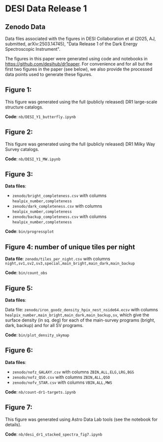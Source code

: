 # DESI Data Release 1 

## Zenodo Data

Data files associated with the figures in DESI Collaboration et al
(2025, AJ, submitted, arXiv:2503.14745), "Data Release 1 of the Dark
Energy Spectroscopic Instrument".

The figures in this paper were generated using code and notebooks in
https://github.com/desihub/dr1paper. For convenience and for all but
the first two figures in the paper (see below), we also provide the
processed data points used to generate these figures.

## Figure 1:

This figure was generated using the full (publicly released) DR1
large-scale structure catalogs.

**Code**: `nb/DESI_Y1_butterfly.ipynb`


## Figure 2:

This figure was generated using the full (publicly released) DR1 Milky
Way Survey catalogs.

**Code**: `nb/DESI_Y1_MW.ipynb`


## Figure 3: 

**Data files**:
  * `zenodo/bright_completeness.csv` with columns `healpix_number,completeness`
  * `zenodo/dark_completeness.csv` with columns `healpix_number,completeness`
  * `zenodo/backup_completeness.csv` with columns `healpix_number,completeness`

**Code**: `bin/progressplot`


## Figure 4: number of unique tiles per night

**Data file**: `zenodo/tiles_per_night.csv` with columns
  `night,sv1,sv2,sv3,special,main_bright,main_dark,main_backup`

**Code**: `bin/count_obs`


## Figure 5: 

**Data files**:

Data file: `zenodo/iron_goodz_density_hpix_nest_nside64.ecsv` with
columns `healpix_number,main_bright,main_dark,main_backup,sv`, which
give the surface density (in sq. deg) for each of the main-survey
programs (bright, dark, backup) and for all SV programs.

**Code**: `bin/plot_density_skymap`


## Figure 6: 

**Data files**:
  * `zenodo/nofz_GALAXY.csv` with columns `ZBIN,ALL,ELG,LRG,BGS`
  * `zenodo/nofz_QSO.csv` with columns `ZBIN,ALL,QSO`
  * `zenodo/nofv_STAR.csv` with columns `VBIN,ALL,MWS`

**Code**: `nb/count-dr1-targets.ipynb`

## Figure 7: 

This figure was generated using Astro Data Lab tools (see the notebook
for details).

**Code**: `nb/desi_dr1_stacked_spectra_fig7.ipynb`
